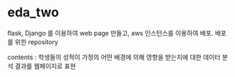# eda_two

flask, Django 를 이용하여 web page 만들고, aws 인스턴스를 이용하여 배포. 
배포를 위한 repository

contents : 학생들의 성적이 가정의 어떤 배경에 의해 영향을 받는지에 대한 데이터 분석 결과를 웹페이지로 표현
